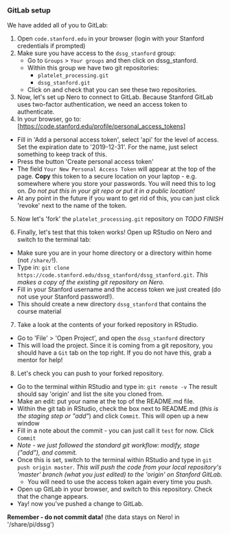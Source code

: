 
### GitLab setup

We have added all of you to GitLab:
1. Open `code.stanford.edu` in your browser (login with your Stanford credentials if prompted)
2. Make sure you have access to the `dssg_stanford` group: 
   - Go to `Groups` > `Your groups` and then click on dssg_stanford.
   - Within this group we have two git repositories:
     + `platelet_processing.git`
     + `dssg_stanford.git`
   - Click on and check that you can see these two repositories.
3. Now, let's set up Nero to connect to GitLab. Because Stanford GitLab uses two-factor authentication, we need an access token to authenticate.
4. In your browser, go to: [https://code.stanford.edu/profile/personal_access_tokens]
  - Fill in 'Add a personal access token', select 'api' for the level of access. Set the expiration date to '2019-12-31'. For the name, just select something to keep track of this.
  - Press the button 'Create personal access token'
  - The field `Your New Personal Access Token` will appear at the top of the page. **Copy** this token to a secure location on your laptop - e.g. somewhere where you store your passwords. You will need this to log on. 
  *Do not put this in your git repo or put it in a public location!*
  - At any point in the future if you want to get rid of this, you can just click 'revoke' next to the name of the token.

5. Now let's 'fork' the `platelet_processing.git` repository on 
*TODO FINISH*

6. Finally, let's test that this token works! Open up RStudio on Nero and switch to the terminal tab:  
  - Make sure you are in your home directory or a directory within home (not `/share/`!).
  - Type in: `git clone https://code.stanford.edu/dssg_stanford/dssg_stanford.git`. *This makes a copy of the existing git repository on Nero.*
  - Fill in your Stanford username and the access token we just created (do not use your Stanford password!). 
  - This should create a new directory `dssg_stanford` that contains the course material

7. Take a look at the contents of your forked repository in RStudio.
  - Go to 'File' > 'Open Project', and open the `dssg_stanford` directory 
  - This will load the project. Since it is coming from a git repository, you should have a `Git` tab on the top right. If you do not have this, grab a mentor for help!

8. Let's check you can push to your forked repository.
  - Go to the terminal within RStudio and type in: `git remote -v`
  The result should say 'origin' and list the site you cloned from.
  - Make an edit: put your name at the top of the README.md file.
  - Within the git tab in RStudio, check the box next to README.md (*this is the staging step or "add"*) and click `Commit`. This will open up a new window
  - Fill in a note about the commit - you can just call it `test` for now. Click `Commit`
  - *Note - we just followed the standard git workflow: modify, stage ("add"), and commit.*
  - Once this is set, switch to the terminal within RStudio and type in `git push origin master`. *This will push the code from your local repository's 'master' branch (what you just edited) to the 'origin' on Stanford GitLab.*
      - You will need to use the access token again every time you push.
   - Open up GitLab in your browser, and switch to this repository. Check that the change appears.
   - Yay! now you've pushed a change to GitLab. 


**Remember - do not commit data!** (the data stays on Nero! in '/share/pi/dssg')
